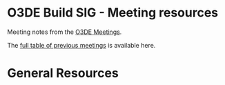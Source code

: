 # O3DE Build SIG - Meeting resources

Meeting notes from the [O3DE Meetings](https://o3de.github.io/foundation/sigs/sig-build/).

The [full table of previous meetings](https://o3de.github.io/foundation/sigs/sig-build/?id=previous-meetings) is available here.

# General Resources
